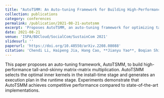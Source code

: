 ```yaml
---
title: "AutoTSMM: An Auto-tuning Framework for Building High-Performance Tall-and-Skinny Matrix-Matrix Multiplication on CPUs"
collection: publications
category: conferences
permalink: /publication/2021-08-21-autotsmm
excerpt: 'Proposes AutoTSMM, an auto-tuning framework for optimizing tall-and-skinny matrix-matrix multiplication.'
date: 2021-08-21
venue: 'ISPA/BDCloud/SocialCom/SustainCom 2021'
slidesurl: ''
paperurl: 'https://doi.org/10.48550/arXiv.2208.08088'
citation: 'Chendi Li, Haipeng Jia, Hang Cao, **Jianyu Yao**, Boqian Shi, Chunyang Xiang, Jinbo Sun, Pengqi Lu, Yunquan Zhang. (2021). &quot;AutoTSMM: An Auto-tuning Framework for Building High-Performance Tall-and-Skinny Matrix-Matrix Multiplication on CPUs.&quot; <i>ISPA/BDCloud/SocialCom/SustainCom 2021</i>. pp. 159-166.'
---
```


This paper proposes an auto-tuning framework, AutoTSMM, to build high-performance tall-and-skinny matrix-matrix multiplication. AutoTSMM selects the optimal inner kernels in the install-time stage and generates an execution plan in the runtime stage. Experiments demonstrate that AutoTSMM achieves competitive performance compared to state-of-the-art implementations.
